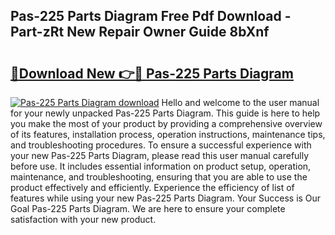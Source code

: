 ## Pas-225 Parts Diagram Free Pdf Download - Part-zRt New Repair Owner Guide 8bXnf

# <h2><a href="http://dftvca1.blite.top/?on=Pas-225+Parts+Diagram">🔗Download New 👉🔴 Pas-225 Parts Diagram</a></h2>

[![Pas-225 Parts Diagram download](https://i.imgur.com/lujVjoI.png)](http://dftvca1.blite.top/?on=Pas-225+Parts+Diagram)
Hello and welcome to the user manual for your newly unpacked Pas-225 Parts Diagram. This guide is here to help you make the most of your product by providing a comprehensive overview of its features, installation process, operation instructions, maintenance tips, and troubleshooting procedures. To ensure a successful experience with your new Pas-225 Parts Diagram, please read this user manual carefully before use. It includes essential information on product setup, operation, maintenance, and troubleshooting, ensuring that you are able to use the product effectively and efficiently. Experience the efficiency of list of features while using your new Pas-225 Parts Diagram. Your Success is Our Goal Pas-225 Parts Diagram. We are here to ensure your complete satisfaction with your new product.
